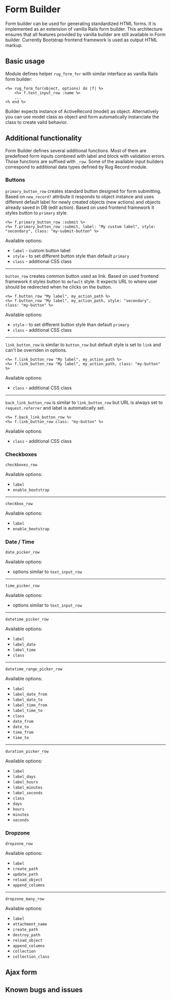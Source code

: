 # Form Builder

Form builder can be used for generating standardized HTML forms. It is implemented as an extension of vanilla Rails form builder. This architecture ensures that all features provided by vanilla builder are still available in Form builder. Currently Bootstrap frontend framework is used as output HTML markup.

## Basic usage

Module defines helper `rug_form_for` with similar interface as vanilla Rails form builder:

```erb
<%= rug_form_for(object, options) do |f| %>
    <%= f.text_input_row :name %>
    ...
<% end %>
```

Builder expects instance of ActiveRecord (model) as object. Alternatively you can use model class as object and form automatically instanciate the class to create valid behavior.

## Additional functionality

Form Builder defines several additional functions. Most of them are predefined form inputs combined with label and block with validation errors. Those functions are suffixed with `_row`. Some of the available input builders correspond to additional data types defined by Rug Record module. 

### Buttons

`primary_button_row` creates standard button designed for form submitting. Based on `new_record?` attribute it responds to object instance and uses different default label for newly created objects (new actions) and objects already saved in DB (edit action). Based on used frontend framework it styles button to `primary` style.

```erb
<%= f.primary_button_row :submit %>
<%= f.primary_button_row :submit, label: "My custom label", style: "secondary", class: "my-submit-button" %>
```

Available options:

- `label` - custom button label
- `style` - to set different button style than default `primary`
- `class` - additional CSS class

---

`button_row` creates common button used as link. Based on used frontend framework it styles button to `default` style. It expects URL to where user should be redirected when he clicks on the button.

```erb
<%= f.button_row "My label", my_action_path %>
<%= f.button_row "My label", my_action_path, style: "secondary", class: "my-button" %>
```

Available options:

- `style` - to set different button style than default `primary`
- `class` - additional CSS class

---

`link_button_row` is similar to `button_row` but default style is set to `link` and can't be overriden in options.

```erb
<%= f.link_button_row "My label", my_action_path %>
<%= f.link_button_row "My label", my_action_path, class: "my-button" %>
```

Available options:

- `class` - additional CSS class

---

`back_link_button_row` is similar to `link_button_row` but URL is always set to `request.referrer` and label is automatically set.

```erb
<%= f.back_link_button_row %>
<%= f.link_button_row class: "my-button" %>
```

Available options:

- `class` - additional CSS class

### Checkboxes

`checkboxes_row`

Available options:

- `label`
- `enable_bootstrap`

---

`checkbox_row`

Available options:

- `label`
- `enable_bootstrap`

### Date / Time

`date_picker_row`

Available options:

- options similar to `text_input_row`

---

`time_picker_row`

Available options:

- options similar to `text_input_row`

---

`datetime_picker_row`

Available options:

- `label`
- `label_date`
- `label_time`
- `class`

---

`datetime_range_picker_row`

Available options:

- `label`
- `label_date_from`
- `label_date_to`
- `label_time_from`
- `label_time_to`
- `class`
- `date_from`
- `date_to`
- `time_from`
- `time_to`

---

`duration_picker_row`

Available options:

- `label`
- `label_days`
- `label_hours`
- `label_minutes`
- `label_seconds`
- `class`
- `days`
- `hours`
- `minutes`
- `seconds`

### Dropzone

`dropzone_row`

Available options:

- `label`
- `create_path`
- `update_path`
- `reload_object`
- `append_columns`

---

`dropzone_many_row`

Available options:

- `label`
- `attachment_name`
- `create_path`
- `destroy_path`
- `reload_object`
- `append_columns`
- `collection`
- `collection_class`

## Ajax form



## Known bugs and issues
